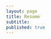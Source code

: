 ```yaml
---
layout: page
title: Resume
subtitle: 
published: true
---
```

<center>
<object data="{{ Ghimire_Mukesh_Resume.pdf }}" width="1000" height="1000" type='application/pdf'/>
</center>
